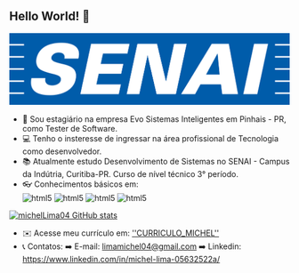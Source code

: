  ## Hello World! 👋

![logo](https://github.com/limamichel3101/IOT-23-08/blob/main/senai-logo-3.png)

- 🔭 Sou estagiário na empresa Evo Sistemas Inteligentes em Pinhais - PR, como Tester de Software.
- 💻 Tenho o insteresse de ingressar na área profissional de Tecnologia como desenvolvedor.
- 📚 Atualmente estudo Desenvolvimento de Sistemas no SENAI - Campus da Indútria, Curitiba-PR. Curso de nível técnico 3° período.  
- 👓 Conhecimentos básicos em:
  <div style ="display: inline_block">
    <img align="center" alt="html5" src="https://img.shields.io/badge/C-00599C?style=for-the-badge&logo=c&logoColor=white" />
    <img align="center" alt="html5" src="https://img.shields.io/badge/C%2B%2B-00599C?style=for-the-badge&logo=c%2B%2B&logoColor=white" />
    <img align="center" alt="html5" src="https://img.shields.io/badge/Python-3776AB?style=for-the-badge&logo=python&logoColor=white" />
    <img align="center" alt="html5" src="https://img.shields.io/badge/MySQL-00000F?style=for-the-badge&logo=mysql&logoColor=white" /> 
  </div>

[![michelLima04 GitHub stats](https://github-readme-stats.vercel.app/api?username=michelLima04&show_icons=true&theme=dark)](https://github.com/michelLima04/github-readme-stats)
<br>
-  ✉️ Acesse meu currículo em: <a href="https://github.com/limamichel3101/IOT-23-08/blob/main/_Curr%C3%ADculo_Michel.2024.docx.pdf" class="nav-link">''CURRICULO_MICHEL''</a>
-  📞 Contatos:
   ➡️ E-mail: limamichel04@gmail.com
   ➡️ Linkedin: https://www.linkedin.com/in/michel-lima-05632522a/




